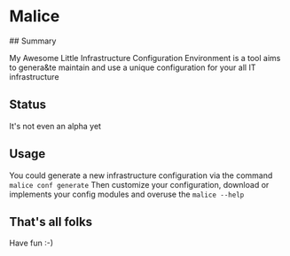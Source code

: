 # Malice


## Summary

My Awesome Little Infrastructure Configuration Environment is a tool aims to genera&te maintain and use a unique 
configuration for your all IT infrastructure

## Status

It's not even an alpha yet


## Usage

You could generate a new infrastructure configuration via the command ```malice conf generate```
Then customize your configuration, download or implements your config modules and overuse the ```malice --help```
 

## That's all folks

Have fun :-)

